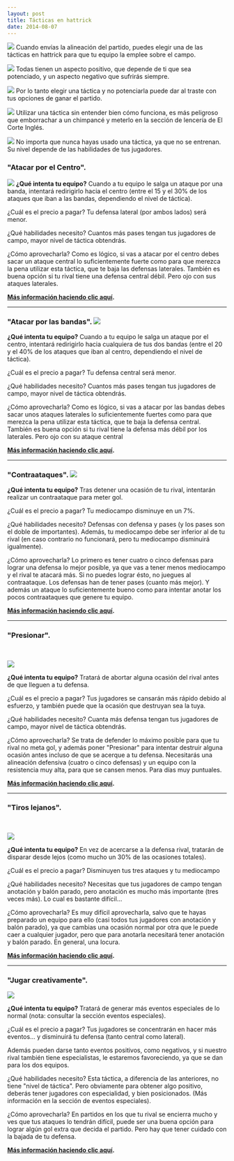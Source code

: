 ```yaml
---
layout: post
title: Tácticas en hattrick
date: 2014-08-07
---
```


 ![](http://fedocerin.creatuforo.com/images/smilies/icon_idea.gif) Cuando envías la alineación del partido, puedes elegir una de las tácticas en hattrick para que tu equipo la emplee sobre el campo.

 ![](http://fedocerin.creatuforo.com/images/smilies/icon_idea.gif) Todas tienen un aspecto positivo, que depende de ti que sea potenciado, y un aspecto negativo que sufrirás siempre.

 ![](http://fedocerin.creatuforo.com/images/smilies/icon_idea.gif) Por lo tanto elegir una táctica y no potenciarla puede dar al traste con tus opciones de ganar el partido.

 ![](http://fedocerin.creatuforo.com/images/smilies/icon_idea.gif) Utilizar una táctica sin entender bien cómo funciona, es más peligroso que emborrachar a un chimpancé y meterlo en la sección de lencería de El Corte Inglés.

 ![](http://fedocerin.creatuforo.com/images/smilies/icon_idea.gif) No importa que nunca hayas usado una táctica, ya que no se entrenan. Su nivel depende de las habilidades de tus jugadores.

### "Atacar por el Centro".

![](http://i.imgur.com/PAEZL7o.png) **¿Qué intenta tu equipo?** Cuando a tu equipo le salga un ataque por una banda, intentará redirigirlo hacia el centro (entre el 15 y el 30% de los ataques que iban a las bandas, dependiendo el nivel de táctica).

¿Cuál es el precio a pagar? Tu defensa lateral (por ambos lados) será menor.

¿Qué habilidades necesito? Cuantos más pases tengan tus jugadores de campo, mayor nivel de táctica obtendrás.

¿Cómo aprovecharla? Como es lógico, si vas a atacar por el centro debes sacar un ataque central lo suficientemente fuerte como para que merezca la pena utilizar esta táctica, que te baja las defensas laterales. También es buena opción si tu rival tiene una defensa central débil. Pero ojo con sus ataques laterales.

**[Más información haciendo clic aquí](http://www.guiaocerin.com/es/atacar-por-el-centro-en-hattrick/).**

* * *

### "Atacar por las bandas". ![](http://i.imgur.com/g5vG3nU.png)

**¿Qué intenta tu equipo?** Cuando a tu equipo le salga un ataque por el centro, intentará redirigirlo hacia cualquiera de tus dos bandas (entre el 20 y el 40% de los ataques que iban al centro, dependiendo el nivel de táctica).

¿Cuál es el precio a pagar? Tu defensa central será menor.

¿Qué habilidades necesito? Cuantos más pases tengan tus jugadores de campo, mayor nivel de táctica obtendrás.

¿Cómo aprovecharla? Como es lógico, si vas a atacar por las bandas debes sacar unos ataques laterales lo suficientemente fuertes como para que merezca la pena utilizar esta táctica, que te baja la defensa central. También es buena opción si tu rival tiene la defensa más débil por los laterales. Pero ojo con su ataque central

**[Más información haciendo clic aquí](http://www.guiaocerin.com/es/atacar-por-las-bandas-en-hattrick/).**

* * *

### "Contraataques". ![](http://i.imgur.com/IwOuPdg.png)

**¿Qué intenta tu equipo?** Tras detener una ocasión de tu rival, intentarán realizar un contraataque para meter gol.

¿Cuál es el precio a pagar? Tu mediocampo disminuye en un 7%.

¿Qué habilidades necesito? Defensas con defensa y pases (y los pases son el doble de importantes). Además, tu mediocampo debe ser inferior al de tu rival (en caso contrario no funcionará, pero tu mediocampo disminuirá igualmente).

¿Cómo aprovecharla? Lo primero es tener cuatro o cinco defensas para lograr una defensa lo mejor posible, ya que vas a tener menos mediocampo y el rival te atacará más. Si no puedes lograr ésto, no juegues al contraataque. Los defensas han de tener pases (cuanto más mejor). Y además un ataque lo suficientemente bueno como para intentar anotar los pocos contraataques que genere tu equipo.

**[Más información haciendo clic aquí](http://www.guiaocerin.com/es/contraataques-en-hattrick/).**

* * *

### "Presionar".

 

![](http://i.imgur.com/ojkFNYz.png)

**¿Qué intenta tu equipo?** Tratará de abortar alguna ocasión del rival antes de que lleguen a tu defensa.

¿Cuál es el precio a pagar? Tus jugadores se cansarán más rápido debido al esfuerzo, y también puede que la ocasión que destruyan sea la tuya.

¿Qué habilidades necesito? Cuanta más defensa tengan tus jugadores de campo, mayor nivel de táctica obtendrás.

¿Cómo aprovecharla? Se trata de defender lo máximo posible para que tu rival no meta gol, y además poner "Presionar" para intentar destruir alguna ocasión antes incluso de que se acerque a tu defensa. Necesitarás una alineación defensiva (cuatro o cinco defensas) y un equipo con la resistencia muy alta, para que se cansen menos. Para días muy puntuales.

**[Más información haciendo clic aquí](http://www.guiaocerin.com/es/presionar-en-hattrick/).**

* * *

### "Tiros lejanos".

 

![](http://i.imgur.com/da7zp88.png)

**¿Qué intenta tu equipo?** En vez de acercarse a la defensa rival, tratarán de disparar desde lejos (como mucho un 30% de las ocasiones totales).

¿Cuál es el precio a pagar? Disminuyen tus tres ataques y tu mediocampo

¿Qué habilidades necesito? Necesitas que tus jugadores de campo tengan anotación y balón parado, pero anotación es mucho más importante (tres veces más). Lo cual es bastante difícil...

¿Cómo aprovecharla? Es muy difícil aprovecharla, salvo que te hayas preparado un equipo para ello (casi todos tus jugadores con anotación y balón parado), ya que cambias una ocasión normal por otra que le puede caer a cualquier jugador, pero que para anotarla necesitará tener anotación y balón parado. En general, una locura.

**[Más información haciendo clic aquí](http://www.guiaocerin.com/es/tiros-lejanos-en-hattrick/).**

* * *

### "Jugar creativamente".

![](http://i.imgur.com/MkYkSSK.png)

**¿Qué intenta tu equipo?** Tratará de generar más eventos especiales de lo normal (nota: consultar la sección eventos especiales).

¿Cuál es el precio a pagar? Tus jugadores se concentrarán en hacer más eventos... y disminuirá tu defensa (tanto central como lateral).

Además pueden darse tanto eventos positivos, como negativos, y si nuestro rival también tiene especialistas, le estaremos favoreciendo, ya que se dan para los dos equipos.

¿Qué habilidades necesito? Esta táctica, a diferencia de las anteriores, no tiene "nivel de táctica". Pero obviamente para obtener algo positivo, deberás tener jugadores con especialidad, y bien posicionados. (Más información en la sección de eventos especiales).

¿Cómo aprovecharla? En partidos en los que tu rival se encierra mucho y ves que tus ataques lo tendrán difícil, puede ser una buena opción para lograr algún gol extra que decida el partido. Pero hay que tener cuidado con la bajada de tu defensa.

**[Más información haciendo clic aquí](http://www.guiaocerin.com/es/jugar-creativamente-en-hattrick/).**
